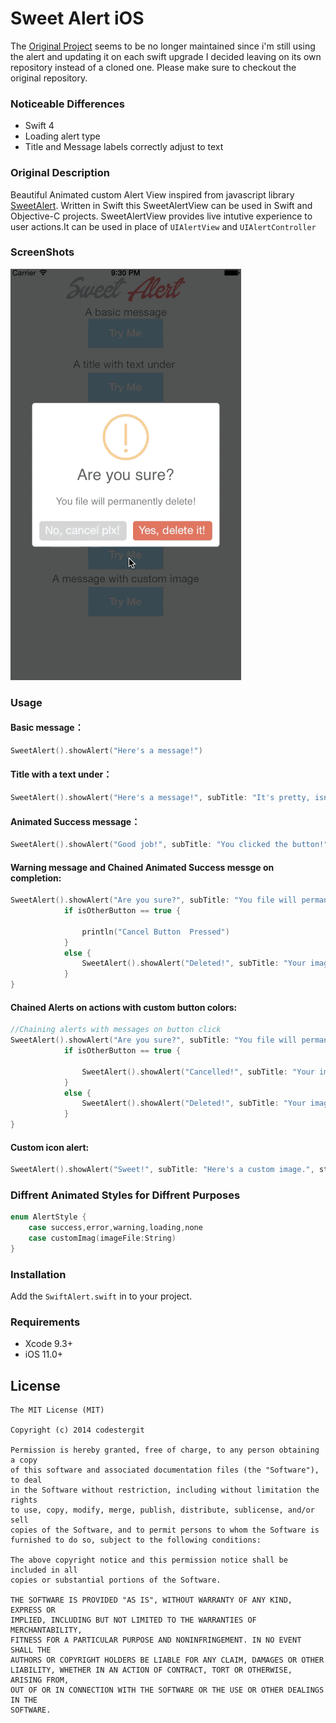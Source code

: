 Sweet Alert iOS
==============

The [Original Project](https://github.com/codestergit/SweetAlert-iOS) seems to be no longer maintained since i'm still using the alert and updating it on each swift upgrade I decided leaving on its own repository instead of a cloned one.
Please make sure to checkout the original repository.

### Noticeable Differences

* Swift 4
* Loading alert type
* Title and Message labels correctly adjust to text

### Original Description 

Beautiful Animated custom Alert View inspired from javascript library [SweetAlert](http://tristanedwards.me/sweetalert).
Written in Swift this SweetAlertView can be used in Swift and Objective-C projects. SweetAlertView provides live intutive experience to user actions.It can be used in place of `UIAlertView` and `UIAlertController`

### ScreenShots
![SweetAlert](https://github.com/carlo-ev/SweetAlert-iOS/blob/master/SweetAlertiOS.gif)

### Usage
#### Basic message：
```swift
SweetAlert().showAlert("Here's a message!")
```

#### Title with a text under：
```swift
SweetAlert().showAlert("Here's a message!", subTitle: "It's pretty, isn't it?", style: AlertStyle.None)
```

#### Animated Success message：
```swift
SweetAlert().showAlert("Good job!", subTitle: "You clicked the button!", style: AlertStyle.Success)
```
#### Warning message and Chained Animated Success messge on completion:
```swift
SweetAlert().showAlert("Are you sure?", subTitle: "You file will permanently delete!", style: AlertStyle.Warning, buttonTitle:"Cancel", buttonColor:UIColorFromRGB(0xD0D0D0) , otherButtonTitle:  "Yes, delete it!", otherButtonColor: UIColorFromRGB(0xDD6B55)) { (isOtherButton) -> Void in
            if isOtherButton == true {
            
                println("Cancel Button  Pressed")
            }
            else {
                SweetAlert().showAlert("Deleted!", subTitle: "Your imaginary file has been deleted!", style: AlertStyle.Success)
            }
}
```

#### Chained Alerts on actions with custom button colors:
```swift
//Chaining alerts with messages on button click
SweetAlert().showAlert("Are you sure?", subTitle: "You file will permanently delete!", style: AlertStyle.Warning, buttonTitle:"No, cancel plx!", buttonColor:UIColorFromRGB(0xD0D0D0) , otherButtonTitle:  "Yes, delete it!", otherButtonColor: UIColorFromRGB(0xDD6B55)) { (isOtherButton) -> Void in
            if isOtherButton == true {
                
                SweetAlert().showAlert("Cancelled!", subTitle: "Your imaginary file is safe", style: AlertStyle.Error)
            }
            else {
                SweetAlert().showAlert("Deleted!", subTitle: "Your imaginary file has been deleted!", style: AlertStyle.Success)
            }
}
```

#### Custom icon alert:
```swift
SweetAlert().showAlert("Sweet!", subTitle: "Here's a custom image.", style: AlertStyle.CustomImag(imageFile: "thumb.jpg"))
```

### Diffrent Animated Styles for Diffrent Purposes
```swift
enum AlertStyle {
    case success,error,warning,loading,none
    case customImag(imageFile:String)
}
```

### Installation
Add the `SwiftAlert.swift` in to your project.

### Requirements
- Xcode 9.3+
- iOS 11.0+

## License

    The MIT License (MIT)

    Copyright (c) 2014 codestergit

    Permission is hereby granted, free of charge, to any person obtaining a copy
    of this software and associated documentation files (the "Software"), to deal
    in the Software without restriction, including without limitation the rights
    to use, copy, modify, merge, publish, distribute, sublicense, and/or sell
    copies of the Software, and to permit persons to whom the Software is
    furnished to do so, subject to the following conditions:

    The above copyright notice and this permission notice shall be included in all
    copies or substantial portions of the Software.

    THE SOFTWARE IS PROVIDED "AS IS", WITHOUT WARRANTY OF ANY KIND, EXPRESS OR
    IMPLIED, INCLUDING BUT NOT LIMITED TO THE WARRANTIES OF MERCHANTABILITY,
    FITNESS FOR A PARTICULAR PURPOSE AND NONINFRINGEMENT. IN NO EVENT SHALL THE
    AUTHORS OR COPYRIGHT HOLDERS BE LIABLE FOR ANY CLAIM, DAMAGES OR OTHER
    LIABILITY, WHETHER IN AN ACTION OF CONTRACT, TORT OR OTHERWISE, ARISING FROM,
    OUT OF OR IN CONNECTION WITH THE SOFTWARE OR THE USE OR OTHER DEALINGS IN THE
    SOFTWARE.
